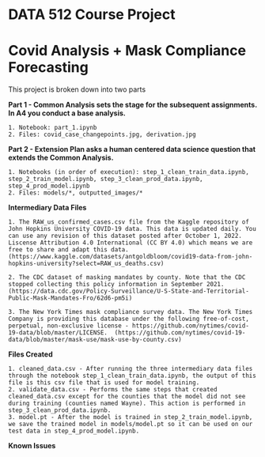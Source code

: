 # DATA 512 Course Project
# Covid Analysis + Mask Compliance Forecasting

This project is broken down into two parts

**Part 1 - Common Analysis sets the stage for the subsequent assignments. In A4 you conduct a base analysis.** 

    1. Notebook: part_1.ipynb
    2. Files: covid_case_changepoints.jpg, derivation.jpg

**Part 2 - Extension Plan asks a human centered data science question that extends the Common Analysis.** 

    1. Notebooks (in order of execution): step_1_clean_train_data.ipynb, step_2_train_model.ipynb, step_3_clean_prod_data.ipynb, step_4_prod_model.ipynb 
    2. Files: models/*, outputted_images/* 

**Intermediary Data Files**

    1. The RAW_us_confirmed_cases.csv file from the Kaggle repository of John Hopkins University COVID-19 data. This data is updated daily. You can use any revision of this dataset posted after October 1, 2022. Liscense Attribution 4.0 International (CC BY 4.0) which means we are free to share and adapt this data. (https://www.kaggle.com/datasets/antgoldbloom/covid19-data-from-john-hopkins-university?select=RAW_us_deaths.csv)
    
    2. The CDC dataset of masking mandates by county. Note that the CDC stopped collecting this policy information in September 2021. (https://data.cdc.gov/Policy-Surveillance/U-S-State-and-Territorial-Public-Mask-Mandates-Fro/62d6-pm5i)
    
    3. The New York Times mask compliance survey data. The New York Times Company is providing this database under the following free-of-cost, perpetual, non-exclusive license - https://github.com/nytimes/covid-19-data/blob/master/LICENSE.  (https://github.com/nytimes/covid-19-data/blob/master/mask-use/mask-use-by-county.csv)

**Files Created**

    1. cleaned_data.csv - After running the three intermediary data files through the notebook step_1_clean_train_data.ipynb, the output of this file is this csv file that is used for model training.
    2. validate_data.csv - Performs the same steps that created cleaned_data.csv except for the counties that the model did not see during training (counties named Wayne). This action is performed in step_3_clean_prod_data.ipynb.
    3. model.pt - After the model is trained in step_2_train_model.ipynb, we save the trained model in models/model.pt so it can be used on our test data in step_4_prod_model.ipynb.

**Known Issues**



